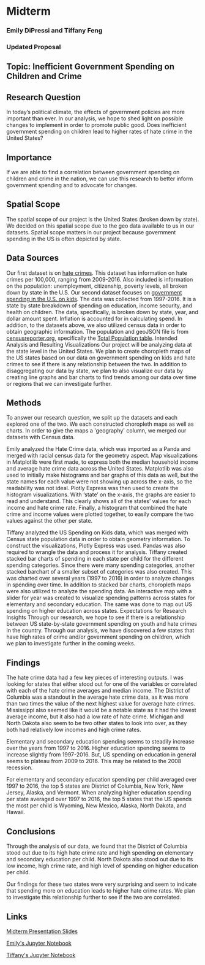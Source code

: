 # Midterm 

### Emily DiPressi and Tiffany Feng 

### Updated Proposal 

## Topic: Inefficient Government Spending on Children and Crime

## Research Question
In today’s political climate, the effects of government policies are more important than ever. In our analysis, we hope to shed light on possible changes to implement in order to promote public good. Does inefficient government spending on children lead to higher rates of hate crime in the United States?

## Importance
If we are able to find a correlation between government spending on children and crime in the nation, we can use this research to better inform government spending and to advocate for changes.

## Spatial Scope
The spatial scope of our project is the United States (broken down by state). We decided on this spatial scope due to the geo data available to us in our datasets. Spatial scope matters in our project because government spending in the US is often depicted by state.

## Data Sources
Our first dataset is on [hate crimes](https://github.com/fivethirtyeight/data/tree/master/hate-crimes). This dataset has information on hate crimes per 100,000, ranging from 2009-2016. Also included is information on the population: unemployment, citizenship, poverty levels, all broken down by state in the U.S. Our second dataset focuses on [government spending in the U.S. on kids](https://github.com/rfordatascience/tidytuesday/tree/master/data/2020/2020-09-15). The data was collected from 1997-2016. It is a state by state breakdown of spending on education, income security, and health on children. The data, specifically, is broken down by state, year, and dollar amount spent. Inflation is accounted for in calculating spend.
In addition, to the datasets above, we also utilized census data in order to obtain geographic information. The population and geoJSON file is from [censusreporter.org](https://censusreporter.org/), specifically the [Total Population table](https://censusreporter.org/data/table/?table=B01003&geo_ids=01000US,040|01000US&primary_geo_id=01000US).
Intended Analysis and Resulting Visualizations
Our project will be analyzing data at the state level in the United States. We plan to create choropleth maps of the US states based on our data on government spending on kids and hate crimes to see if there is any relationship between the two. In addition to disaggregating our data by state, we plan to also visualize our data by creating line graphs and bar charts to find trends among our data over time or regions that we can investigate further.
## Methods

To answer our research question, we split up the datasets and each explored one of the two. We each constructed choropleth maps as well as charts. In order to give the maps a 'geography' column, we merged our datasets with Census data. 

Emily analyzed the Hate Crime data, which was imported as a Panda and merged with racial census data for the geometry aspect. Map visualizations in Matplotlib were first made, to express both the median household income and average hate crime data across the United States. Matplotlib was also used to initially make histograms and bar graphs of this data as well, but the state names for each value were not showing up across the x-axis, so the readability was not ideal. Plotly Express was then used to create the histogram visualizations. With ‘state’ on the x-axis, the graphs are easier to read and understand. This clearly shows all of the states’ values for each income and hate crime rate. Finally, a histogram that combined the hate crime and income values were plotted together, to easily compare the two values against the other per state. 

Tiffany analyzed the US Spending on Kids data, which was merged with Census state population data in order to obtain geometry information. To construct the visualizations, Plotly Express was used. Pandas was also required to wrangle the data and process it for analysis. Tiffany created stacked bar charts of spending in each state per child for the different spending categories. Since there were many spending categories, another stacked barchart of a smaller subset of categories was also created. This was charted over several years (1997 to 2016) in order to analyze changes in spending over time. In addition to stacked bar charts, choropleth maps were also utilized to analyze the spending data. An interactive map with a slider for year was created to visualize spending patterns across states for elementary and secondary education. The same was done to map out US spending on higher education across states.
Expectations for Research Insights
Through our research, we hope to see if there is a relationship between US state-by-state government spending on youth and hate crimes in the country. Through our analysis, we have discovered a few states that have high rates of crime and/or government spending on children, which we plan to investigate further in the coming weeks.

## Findings 
The hate crime data had a few key pieces of interesting outputs. I was looking for states that either stood out for one of the variables or correlated with each of the hate crime averages and median income. The District of Columbia was a standout in the average hate crime data, as it was more than two times the value of the next highest value for average hate crimes.  Mississippi also seemed like it would be a notable state as it had the lowest average income, but it also had a low rate of hate crime. Michigan and North Dakota also seem to be two other states to look into over, as they both had relatively low incomes and high crime rates.  

Elementary and secondary education spending seems to steadily increase over the years from 1997 to 2016. Higher education spending seems to increase slightly from 1997-2016.
But, US spending on education in general seems to plateau from 2009 to 2016. This may be related to the 2008 recession.

For elementary and secondary education spending per child averaged over 1997 to 2016, the top 5 states are District of Columbia, New York, New Jersey, Alaska, and Vermont. When analyzing higher education spending per state averaged over 1997 to 2016, the top 5 states that the US spends the most per child is Wyoming, New Mexico, Alaska, North Dakota, and Hawaii.

## Conclusions
Through the analysis of our data, we found that the District of Columbia stood out due to its high hate crime rate and high spending on elementary and secondary education per child. North Dakota also stood out due to its low income, high crime rate, and high level of spending on higher education per child. 

Our findings for these two states were very surprising and seem to indicate that spending more on education leads to higher hate crime rates. We plan to investigate this relationship further to see if the two are correlated.
 
 ## Links
 
 [Midterm Presentation Slides](https://docs.google.com/presentation/d/1EBEYGuDnm3HbuxqvByb8BD9RAGv_NDOH88hgNB0CU8U/edit?usp=sharing)
 
 [Emily's Jupyter Notebook](https://github.com/emdipressi/DH-140-Project/blob/main/Midterm/Midterm%20--%20Emily%20DiPressi%20(1).ipynb)
 
 [Tiffany's Jupyter Notebook](https://github.com/emdipressi/DH-140-Project/blob/main/Midterm/Tiffany%20Feng%20-%20Midterm.ipynb)
 
 

